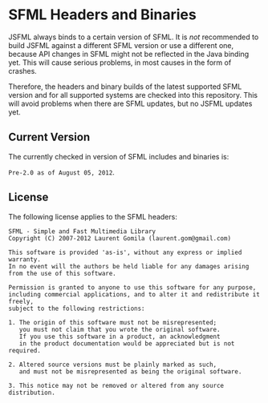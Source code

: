 SFML Headers and Binaries
=========================
JSFML always binds to a certain version of SFML. It is *not* recommended to build JSFML against a different SFML version or use a different one, because API changes in SFML might not be reflected in the Java binding yet. This will cause serious problems, in most causes in the form of crashes.

Therefore, the headers and binary builds of the latest supported SFML version and for all supported systems are checked into this repository. This will avoid problems when there are SFML updates, but no JSFML updates yet.


Current Version
---------------
The currently checked in version of SFML includes and binaries is:

`Pre-2.0 as of August 05, 2012`.

License
-------
The following license applies to the SFML headers:

	SFML - Simple and Fast Multimedia Library
	Copyright (C) 2007-2012 Laurent Gomila (laurent.gom@gmail.com)

	This software is provided 'as-is', without any express or implied warranty.
	In no event will the authors be held liable for any damages arising from the use of this software.

	Permission is granted to anyone to use this software for any purpose,
	including commercial applications, and to alter it and redistribute it freely,
	subject to the following restrictions:

	1. The origin of this software must not be misrepresented;
	   you must not claim that you wrote the original software.
	   If you use this software in a product, an acknowledgment
	   in the product documentation would be appreciated but is not required.

	2. Altered source versions must be plainly marked as such,
	   and must not be misrepresented as being the original software.

	3. This notice may not be removed or altered from any source distribution.